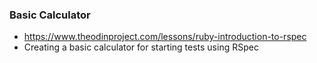 ### Basic Calculator 
- https://www.theodinproject.com/lessons/ruby-introduction-to-rspec
- Creating a basic calculator for starting tests using RSpec 